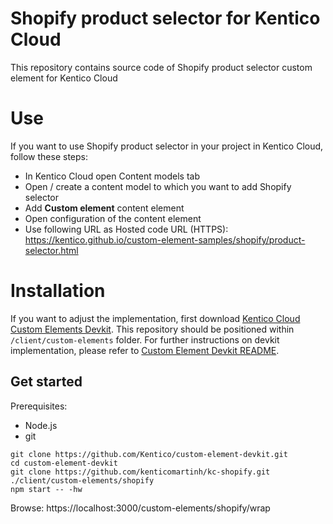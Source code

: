 # Shopify product selector for Kentico Cloud

This repository contains source code of Shopify product selector custom element for Kentico Cloud

# Use

If you want to use Shopify product selector in your project in Kentico Cloud, follow these steps:

* In Kentico Cloud open Content models tab
* Open / create a content model to which you want to add Shopify selector
* Add **Custom element** content element
* Open configuration of the content element
* Use following URL as Hosted code URL (HTTPS): https://kentico.github.io/custom-element-samples/shopify/product-selector.html

# Installation

If you want to adjust the implementation, first download [Kentico Cloud Custom Elements Devkit](https://github.com/kentico/custom-element-devkit). This repository should be positioned within `/client/custom-elements` folder. For further instructions on devkit implementation, please refer to [Custom Element Devkit README](https://github.com/Kentico/custom-element-devkit/blob/master/readme.md).

## Get started

Prerequisites:
* Node.js
* git

```
git clone https://github.com/Kentico/custom-element-devkit.git
cd custom-element-devkit
git clone https://github.com/kenticomartinh/kc-shopify.git ./client/custom-elements/shopify
npm start -- -hw
```
Browse: https://localhost:3000/custom-elements/shopify/wrap
